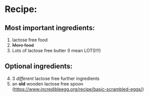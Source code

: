 # Recipe:

## Most important ingredients:
1. lactose free food
2. ~~More food~~
3. Lots of lactose free butter (I mean LOTS!!!)
## Optional ingredients:
4. 3 *different* lactose free further ingredients
5. an **old** wooden lactose free spoon
(https://www.incredibleegg.org/recipe/basic-scrambled-eggs/)
